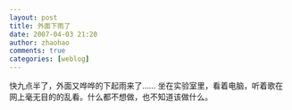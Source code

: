 ```yaml
---
layout: post
title: 外面下雨了
date: 2007-04-03 21:20
author: zhaohao
comments: true
categories: [weblog]
---
```

快九点半了，外面又哗哗的下起雨来了……
坐在实验室里，看着电脑，听着歌在网上毫无目的的乱看。什么都不想做，也不知道该做什么。
